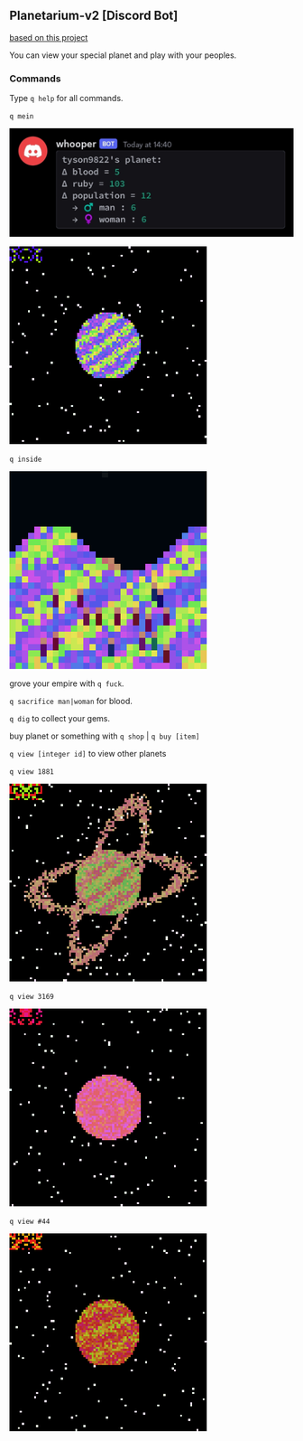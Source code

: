 ## Planetarium-v2 [Discord Bot] 

[based on this project](https://github.com/TYSON-Alii/Planetarium) 

You can view your special planet and play with your peoples.
### Commands
Type `q help` for all commands. 

`q mein`

![img](https://github.com/TYSON-Alii/Planetarium-v2/blob/main/media/a.jpg) 

![img](https://github.com/TYSON-Alii/Planetarium-v2/blob/main/media/anan-mein.gif) 

`q inside`

![img](https://github.com/TYSON-Alii/Planetarium-v2/blob/main/media/anan-inside.gif) 

grove your empire with `q fuck`. 

`q sacrifice man|woman` for blood. 

`q dig` to collect your gems. 

buy planet or something with `q shop` | `q buy [item]`


`q view [integer id]` to view other planets

`q view 1881`

![img](https://github.com/TYSON-Alii/Planetarium-v2/blob/main/media/anan-1881.gif) 

`q view 3169`

![img](https://github.com/TYSON-Alii/Planetarium-v2/blob/main/media/anan-3169.gif) 

`q view #44`

![img](https://github.com/TYSON-Alii/Planetarium-v2/blob/main/media/anan-10.gif) 

